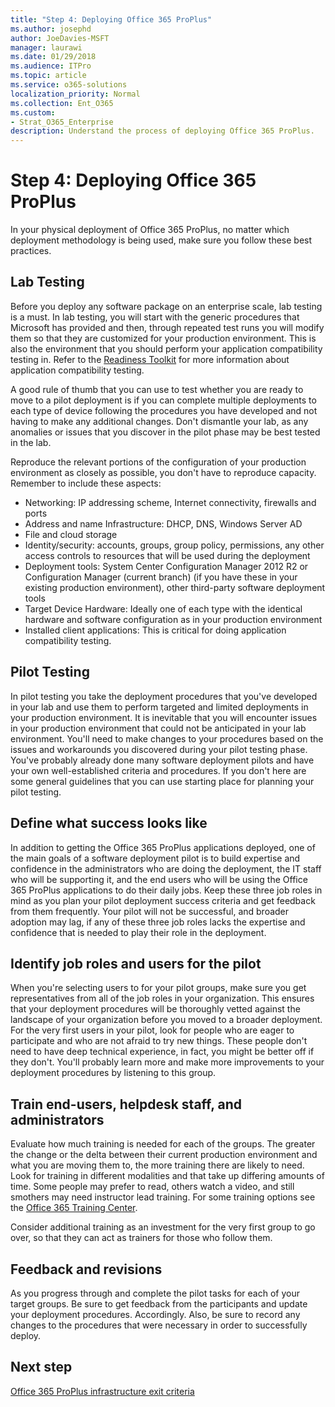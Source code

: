 ```yaml
---
title: "Step 4: Deploying Office 365 ProPlus"
ms.author: josephd
author: JoeDavies-MSFT
manager: laurawi
ms.date: 01/29/2018
ms.audience: ITPro
ms.topic: article
ms.service: o365-solutions
localization_priority: Normal
ms.collection: Ent_O365
ms.custom:
- Strat_O365_Enterprise
description: Understand the process of deploying Office 365 ProPlus.
---
```


# Step 4: Deploying Office 365 ProPlus

In your physical deployment of Office 365 ProPlus, no matter which deployment methodology is being used, make sure you follow these best practices.

## Lab Testing

Before you deploy any software package on an enterprise scale, lab testing is a must. In lab testing, you will start with the generic procedures that Microsoft has provided and then, through repeated test runs you will modify them so that they are customized for your production environment. This is also the environment that you should perform your application compatibility testing in. Refer to the [Readiness Toolkit](https://docs.microsoft.com/DeployOffice/use-the-readiness-toolkit-to-assess-application-compatibility-for-office-365-pro) for more information about application compatibility testing.

A good rule of thumb that you can use to test whether you are ready to move to a pilot deployment is if you can complete multiple deployments to each type of device following the procedures you have developed and not having to make any additional changes. Don't dismantle your lab, as any anomalies or issues that you discover in the pilot phase may be best tested in the lab.

Reproduce the relevant portions of the configuration of your production environment as closely as possible, you don't have to reproduce capacity.  Remember to include these aspects: 
- Networking: IP addressing scheme, Internet connectivity, firewalls and ports
- Address and name Infrastructure: DHCP, DNS, Windows Server AD
- File and cloud storage
- Identity/security: accounts, groups, group policy, permissions, any other access controls to resources that will be used during the deployment
- Deployment tools: System Center Configuration Manager 2012 R2 or Configuration Manager (current branch) (if you have these in your existing production environment), other third-party software deployment tools
- Target Device Hardware: Ideally one of each type with the identical hardware and software configuration as in your production environment
- Installed client applications: This is critical for doing application compatibility testing.

## Pilot Testing

In pilot testing you take the deployment procedures that you've developed in your lab and use them to perform targeted and limited deployments in your production environment. It is inevitable that you will encounter issues in your production environment that could not be anticipated in your lab environment. You'll need to make changes to your procedures based on the issues and workarounds you discovered during your pilot testing phase. You've probably already done many software deployment pilots and have your own well-established criteria and procedures. If you don't here are some general guidelines that you can use starting place for planning your pilot testing.

## Define what success looks like

In addition to getting the Office 365 ProPlus applications deployed, one of the main goals of a software deployment pilot is to build expertise and confidence in the administrators who are doing the deployment, the IT staff who will be supporting it, and the end users who will be using the Office 365 ProPlus applications to do their daily jobs. Keep these three job roles in mind as you plan your pilot deployment success criteria and get feedback from them frequently. Your pilot will not be successful, and broader adoption may lag, if any of these three job roles lacks the expertise and confidence that is needed to play their role in the deployment.

## Identify job roles and users for the pilot

When you're selecting users to for your pilot groups, make sure you get representatives from all of the job roles in your organization. This ensures that your deployment procedures will be thoroughly vetted against the landscape of your organization before you moved to a broader deployment.
For the very first users in your pilot, look for people who are eager to participate and who are not afraid to try new things. These people don't need to have deep technical experience, in fact, you might be better off if they don't. You'll probably learn more and make more improvements to your deployment procedures by listening to this group.

## Train end-users, helpdesk staff, and administrators

Evaluate how much training is needed for each of the groups. The greater the change or the delta between their current production environment and what you are moving them to, the more training there are likely to need. Look for training in different modalities and that take up differing amounts of time. Some people may prefer to read, others watch a video, and still smothers may need instructor lead training. For some training options see the [Office 365 Training Center](https://support.office.com/office-training-center).

Consider additional training as an investment for the very first group to go over, so that they can act as trainers for those who follow them.

## Feedback and revisions

As you progress through and complete the pilot tasks for each of your target groups. Be sure to get feedback from the participants and update your deployment procedures. Accordingly. Also, be sure to record any changes to the procedures that were necessary in order to successfully deploy.

## Next step

[Office 365 ProPlus infrastructure exit criteria](office365proplus-exit-criteria.md)
